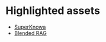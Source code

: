 # Highlighted assets

- [SuperKnowa](https://github.com/ibm-self-service-assets/SuperKnowa)
- [Blended RAG](https://github.com/ibm-self-serve-assets/Blended-RAG)

